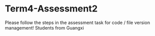 # Term4-Assessment2
Please follow the steps in the assessment task for code / file version management!
Students from Guangxi
